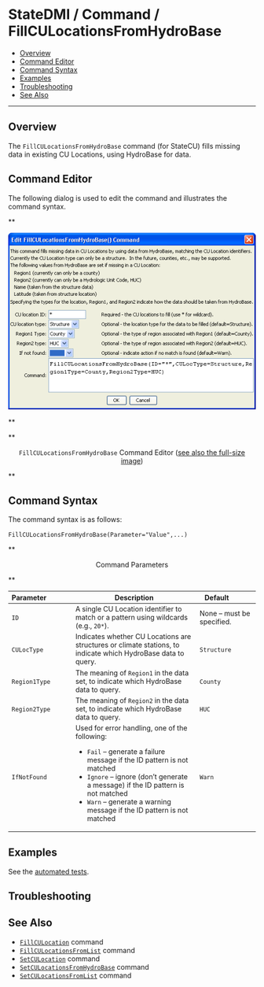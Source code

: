 # StateDMI / Command / FillCULocationsFromHydroBase #

* [Overview](#overview)
* [Command Editor](#command-editor)
* [Command Syntax](#command-syntax)
* [Examples](#examples)
* [Troubleshooting](#troubleshooting)
* [See Also](#see-also)

-------------------------

## Overview ##

The `FillCULocationsFromHydroBase` command (for StateCU)
fills missing data in existing CU Locations, using HydroBase for data.

## Command Editor ##

The following dialog is used to edit the command and illustrates the command syntax.

**<p style="text-align: center;">
![FillCULocationsFromHydroBase](FillCULocationsFromHydroBase.png)
</p>**

**<p style="text-align: center;">
`FillCULocationsFromHydroBase` Command Editor (<a href="../FillCULocationsFromHydroBase.png">see also the full-size image</a>)
</p>**

## Command Syntax ##

The command syntax is as follows:

```text
FillCULocationsFromHydroBase(Parameter="Value",...)
```
**<p style="text-align: center;">
Command Parameters
</p>**

| **Parameter**&nbsp;&nbsp;&nbsp;&nbsp;&nbsp;&nbsp;&nbsp;&nbsp;&nbsp;&nbsp;&nbsp;&nbsp; | **Description** | **Default**&nbsp;&nbsp;&nbsp;&nbsp;&nbsp;&nbsp;&nbsp;&nbsp;&nbsp;&nbsp; |
| --------------|-----------------|----------------- |
| `ID` | A single CU Location identifier to match or a pattern using wildcards (e.g., `20*`). | None – must be specified. |
| `CULocType` | Indicates whether CU Locations are structures or climate stations, to indicate which HydroBase data to query. | `Structure` |
| `Region1Type` | The meaning of `Region1` in the data set, to indicate which HydroBase data to query. | `County` |
| `Region2Type` | The meaning of `Region2` in the data set, to indicate which HydroBase data to query. | `HUC` |
| `IfNotFound` | Used for error handling, one of the following:<ul><li>`Fail` – generate a failure message if the ID pattern is not matched</li><li>`Ignore` – ignore (don’t generate a message) if the ID pattern is not matched</li><li>`Warn` – generate a warning message if the ID pattern is not matched</li></ul> | `Warn` |

## Examples ##

See the [automated tests](https://github.com/OpenCDSS/cdss-app-statedmi-test/tree/master/test/regression/commands/FillCULocationsFromHydroBase).

## Troubleshooting ##

## See Also ##

* [`FillCULocation`](../FillCULocation/FillCULocation.md) command
* [`FillCULocationsFromList`](../FillCULocationsFromList/FillCULocationsFromList.md) command
* [`SetCULocation`](../SetCULocation/SetCULocation.md) command
* [`SetCULocationsFromHydroBase`](../SetCULocationsFromHydroBase/SetCULocationsFromHydroBase.md) command
* [`SetCULocationsFromList`](../SetCULocationsFroMList/SetCULocationsFromList.md) command
